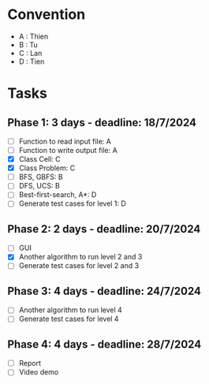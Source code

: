 # Convention
- A : Thien
- B : Tu
- C : Lan
- D : Tien

# Tasks
## Phase 1: 3 days - deadline: 18/7/2024
- [ ] Function to read input file: A
- [ ] Function to write output file: A
- [x] Class Cell: C
- [x] Class Problem: C
- [ ] BFS, GBFS: B
- [ ] DFS, UCS: B
- [ ] Best-first-search, A*: D
- [ ] Generate test cases for level 1: D

## Phase 2: 2 days - deadline: 20/7/2024
- [ ] GUI
- [x] Another algorithm to run level 2 and 3
- [ ] Generate test cases for level 2 and 3

## Phase 3: 4 days - deadline: 24/7/2024
- [ ] Another algorithm to run level 4
- [ ] Generate test cases for level 4

## Phase 4: 4 days - deadline: 28/7/2024
- [ ] Report
- [ ] Video demo